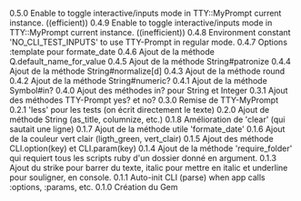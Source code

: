 0.5.0
  Enable to toggle interactive/inputs mode in TTY::MyPrompt
  current instance. ((efficient))
0.4.9
  Enable to toggle interactive/inputs mode in TTY::MyPrompt
  current instance. ((inefficient))
0.4.8
  Environment constant 'NO_CLI_TEST_INPUTS' to use TTY-Prompt in
  regular mode.
0.4.7
  Options :template pour formate_date
0.4.6
  Ajout de la méthode Q.default_name_for_value
0.4.5
  Ajout de la méthode String#patronize
0.4.4
  Ajout de la méthode String#normalize[d]
0.4.3
  Ajout de la méthode round
0.4.2
  Ajout de la méthode String#numeric?
0.4.1
  Ajout de la méthode Symbol#in?
0.4.0
  Ajout des méthodes in? pour String et Integer
0.3.1
  Ajout des méthodes TTY-Prompt yes? et no?
0.3.0
  Remise de TTY-MyPrompt
0.2.1
  'less' pour les tests (on écrit directement le texte)
0.2.0
  Ajout de méthode String (as_title, columnize, etc.)
0.1.8
  Amélioration de 'clear' (qui sautait une ligne)
0.1.7
  Ajout de la méthode utile 'formate_date'
0.1.6
  Ajout de la couleur vert clair (ligth_green, vert_clair)
0.1.5
  Ajout des méthode CLI.option(key) et CLI.param(key)
0.1.4
  Ajout de la méthode 'require_folder' qui requiert tous les scripts
  ruby d'un dossier donné en argument.
0.1.3
  Ajout du strike pour barrer du texte, italic pour mettre en
  italic et underline pour souligner, en console.
0.1.1
  Auto-init CLI (parse) when app calls :options, :params, etc.
0.1.0
  Création du Gem
